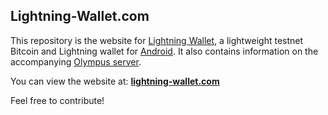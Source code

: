 ## Lightning-Wallet.com
This repository is the website for [Lightning Wallet](https://github.com/btcontract/lnwallet), a lightweight testnet Bitcoin and Lightning wallet for [Android](https://play.google.com/store/apps/details?id=com.lightning.wallet). It also contains information on the accompanying [Olympus server](https://github.com/btcontract/olympus).

You can view the website at:
 **[lightning-wallet.com](http://www.lightning-wallet.com)**

Feel free to contribute!